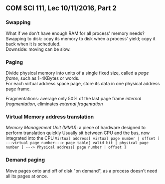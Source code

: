 ## COM SCI 111, Lec 10/11/2016, Part 2
### Swapping
What if we don't have enough RAM for all process' memory needs?  
Swapping to disk: copy its memory to disk when a process' yield; copy it back when it is scheduled.  
	Downside: moving can be slow.  
	
### Paging
Divide physical memory into units of a single fixed size, called a *page frame*, such as 1-4KBytes or words.  
For each virtual address space page, store its data in one physical address page frame.

Fragmentations: average only 50% of the last page frame *internal fragmentation*, eliminates *external fragentation*  

### Virtual Memory address translation
*Memory Management Unit (MMU)*: a piece of hardware designed to perform translation quickly
	Usually sit between CPU and the bus, now integrated into the CPU
	```
	Virtual address[ virtual page number | offset ] ---virtual page number---> page table[ valid bit | physical page number ] ---> Physical address[ page number | offset ]
	```

### Demand paging
Move pages onto and off of disk "on demand", as a process doesn't need all its pages at once.
